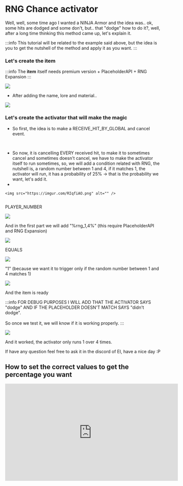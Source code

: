 # RNG Chance activator

Well, well, some time ago I wanted a NINJA Armor and the idea was.. ok, some hits are dodged and some don't, but.. that "dodge" how to do it?, well, after a long time thinking this method came up, let's explain it.

:::info
This tutorial will be related to the example said above, but the idea is you to get the nutshell of the method and apply it as you want.
:::

### Let's create the item

:::info
The **item** itself needs premium version + PlaceholderAPI + RNG Expansion
:::

![](<../../../.gitbook/assets/image (204).png>)

* After adding the name, lore and material..

![](<../../../.gitbook/assets/image (237).png>)

### Let's create the activator that will make the magic

* So first, the idea is to make a RECEIVE\_HIT\_BY\_GLOBAL and cancel event.

<img src="https://imgur.com/yWpuDSL.png" alt="" />

<img src="https://imgur.com/QJ9rwav.png" alt="" />

<img src="https://imgur.com/tpgPdsS.png" alt="" />

<img src="https://imgur.com/yI878ll.png" alt="" />

<img src="https://imgur.com/4wtKxti.png" alt="" />

<img src="https://imgur.com/Bw6ZCZo.png" alt="" />

* So now, it is cancelling EVERY received hit, to make it to sometimes cancel and sometimes doesn't cancel, we have to make the activator itself to run sometimes, so, we will add a condition related with RNG, the nutshell is, a random number between 1 and 4, if it matches 1, the activator will run, it has a probability of 25% -> that is the probability we want, let's add it.
*

    <img src="https://imgur.com/RIqfiAO.png" alt="" />

<img src="https://imgur.com/6q81HPL.png" alt="" />

PLAYER\_NUMBER

![](<../../../.gitbook/assets/image (178).png>)

And in the first part we will add "%rng\_1,4%" (this require PlaceholderAPI and RNG Expansion)

![](<../../../.gitbook/assets/image (111).png>)

EQUALS

![](<../../../.gitbook/assets/image (175).png>)

"1" (because we want it to trigger only if the random number between 1 and 4 matches 1)

![](<../../../.gitbook/assets/image (224).png>)

And the item is ready

:::info
FOR DEBUG PURPOSES I WILL ADD THAT THE ACTIVATOR SAYS "dodge" AND IF THE PLACEHOLDER DOESN'T MATCH SAYS "didn't dodge".\
\
So once we test it, we will know if it is working properly.
:::

![](<../../../.gitbook/assets/image (378).png>)

And it worked, the activator only runs 1 over 4 times.

If have any question feel free to ask it in the discord of EI, have a nice day :P

## How to set the correct values to get the percentage you want

<iframe width="560" height="315" src="https://www.youtube.com/embed/jXTDlqoE8dc" frameborder="0" allow="accelerometer; autoplay; clipboard-write; encrypted-media; gyroscope; picture-in-picture" allowfullscreen></iframe>
